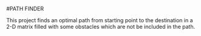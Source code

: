 #PATH FINDER

This project finds an optimal path from starting point to the destination in a 2-D matrix filled with some obstacles which are not be included in the path.
